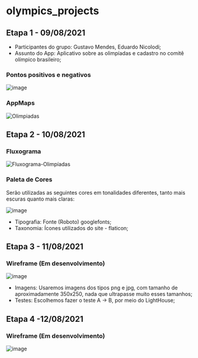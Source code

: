 # olympics_projects

## Etapa 1 - 09/08/2021

- Participantes do grupo: Gustavo Mendes, Eduardo Nicolodi;
- Assunto do App: Aplicativo sobre as olimpíadas e cadastro no comitê olímpico brasileiro;

### Pontos positivos e negativos

![image](https://user-images.githubusercontent.com/79945103/129282864-f496c4bc-b9d9-455a-95b4-2138fc6ec588.png)

### AppMaps

![Olimpiadas](https://user-images.githubusercontent.com/79945103/129283462-48721849-74ed-4202-b74d-10b99fe6cd72.jpg)

## Etapa 2 - 10/08/2021

### Fluxograma

![Fluxograma-Olimpíadas](https://user-images.githubusercontent.com/79945103/129284117-f2dd8223-2f1c-4852-911e-91b9b9061af2.png)

### Paleta de Cores

Serão utilizadas as seguintes cores em tonalidades diferentes, tanto mais escuras quanto mais claras:

![image](https://user-images.githubusercontent.com/79945103/129284510-71cf7f27-ee8f-4a8c-be18-64aa39e3a4e6.png)

- Tipografia: Fonte (Roboto) googlefonts;
- Taxonomia: Ícones utilizados do site - flaticon;

## Etapa 3 - 11/08/2021

### Wireframe (Em desenvolvimento)

![image](https://user-images.githubusercontent.com/79945103/129285227-688bb526-4727-4b69-9d28-84840ba6193a.png)

- Imagens: Usaremos imagens dos tipos png e jpg, com tamanho de aproximadamente 350x250, nada que ultrapasse muito esses tamanhos;
- Testes: Escolhemos fazer o teste A → B, por meio do LightHouse;


## Etapa 4 -12/08/2021

### Wireframe (Em desenvolvimento)

![image](https://user-images.githubusercontent.com/79945103/129285942-be831111-6daa-4f3e-8925-8093f33bec43.png)





